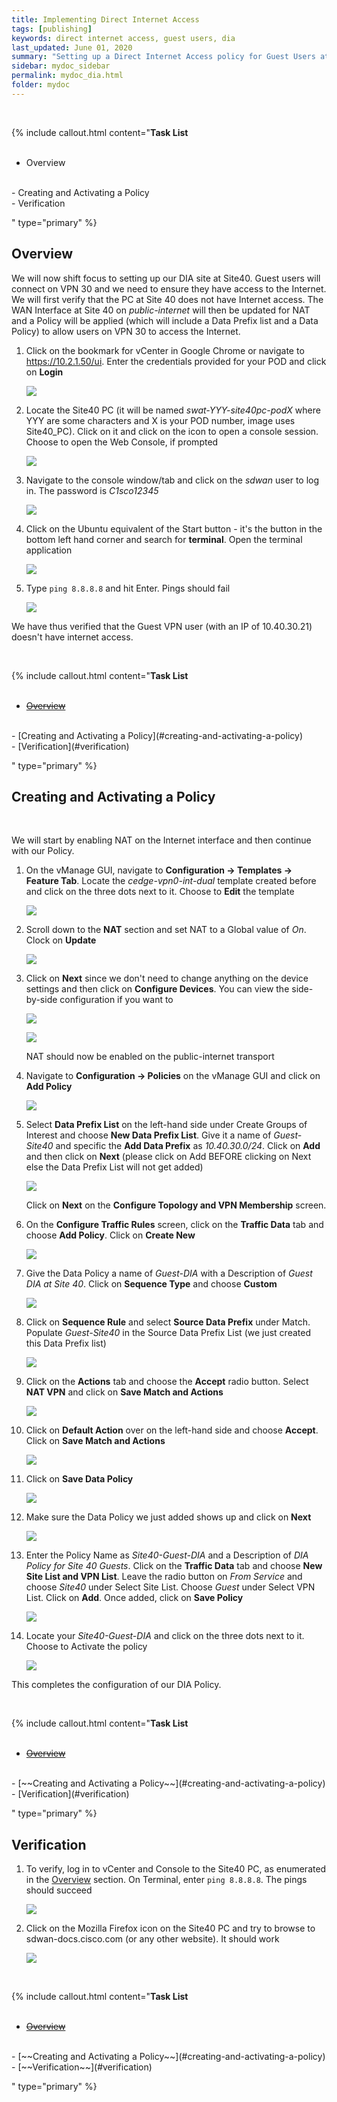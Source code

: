 ```yaml
---
title: Implementing Direct Internet Access
tags: [publishing]
keywords: direct internet access, guest users, dia
last_updated: June 01, 2020
summary: "Setting up a Direct Internet Access policy for Guest Users at Site 40"
sidebar: mydoc_sidebar
permalink: mydoc_dia.html
folder: mydoc
---
```


<br/>

{% include callout.html content="**Task List**
<br/><br/>

- Overview
<br/>
- Creating and Activating a Policy
<br/>
- Verification
<br/>

" type="primary" %}

## Overview
We will now shift focus to setting up our DIA site at Site40. Guest users will connect on VPN 30 and we need to ensure they have access to the Internet. We will first verify that the PC at Site 40 does not have Internet access. The WAN Interface at Site 40 on *public-internet* will then be updated for NAT and a Policy will be applied (which will include a Data Prefix list and a Data Policy) to allow users on VPN 30 to access the Internet.

1. Click on the bookmark for vCenter in Google Chrome or navigate to https://10.2.1.50/ui. Enter the credentials provided for your POD and click on **Login**

    ![](/images/DataPol_DIA/01_vc.PNG)

2. Locate the Site40 PC (it will be named *swat-YYY-site40pc-podX* where YYY are some characters and X is your POD number, image uses Site40_PC). Click on it and click on the icon to open a console session. Choose to open the Web Console, if prompted

    ![](/images/DataPol_DIA/02_console.PNG)

3. Navigate to the console window/tab and click on the *sdwan* user to log in. The password is *C1sco12345*

    ![](/images/DataPol_DIA/03_ubuntu.PNG)

4. Click on the Ubuntu equivalent of the Start button - it's the button in the bottom left hand corner and search for **terminal**. Open the terminal application

    ![](/images/DataPol_DIA/04_terminal.PNG)

5. Type `ping 8.8.8.8` and hit Enter. Pings should fail

    ![](/images/DataPol_DIA/05_noint.PNG)

We have thus verified that the Guest VPN user (with an IP of 10.40.30.21) doesn't have internet access.

<br/>

{% include callout.html content="**Task List**
<br/><br/>

- [~~Overview~~](#overview)
<br/>
- [Creating and Activating a Policy](#creating-and-activating-a-policy)
<br/>
- [Verification](#verification)
<br/>

" type="primary" %}

## Creating and Activating a Policy
<br/>

We will start by enabling NAT on the Internet interface and then continue with our Policy.

1. On the vManage GUI, navigate to **Configuration -> Templates -> Feature Tab**. Locate the *cedge-vpn0-int-dual* template created before and click on the three dots next to it. Choose to **Edit** the template

    ![](/images/DataPol_DIA/06_edittemp.PNG)

2. Scroll down to the **NAT** section and set NAT to a Global value of *On*. Clock on **Update**

    ![](/images/DataPol_DIA/07_nat.PNG)

3. Click on **Next** since we don't need to change anything on the device settings and then click on **Configure Devices**. You can view the side-by-side configuration if you want to

    ![](/images/DataPol_DIA/08_next.PNG)

    ![](/images/DataPol_DIA/09_sbs.PNG)

    NAT should now be enabled on the public-internet transport

4. Navigate to **Configuration -> Policies** on the vManage GUI and click on **Add Policy**

    ![](/images/DataPol_DIA/10_addpol.PNG)

5. Select **Data Prefix List** on the left-hand side under Create Groups of Interest and choose **New Data Prefix List**. Give it a name of *Guest-Site40* and specific the **Add Data Prefix** as *10.40.30.0/24*. Click on **Add** and then click on **Next** (please click on Add BEFORE clicking on Next else the Data Prefix List will not get added)

    ![](/images/DataPol_DIA/11_datapref.PNG)

    Click on **Next** on the **Configure Topology and VPN Membership** screen.

6. On the **Configure Traffic Rules** screen, click on the **Traffic Data** tab and choose **Add Policy**. Click on **Create New**

    ![](/images/DataPol_DIA/12_addpol.PNG)

7. Give the Data Policy a name of *Guest-DIA* with a Description of *Guest DIA at Site 40*. Click on **Sequence Type** and choose **Custom**

    ![](/images/DataPol_DIA/13_seq.PNG)

8. Click on **Sequence Rule** and select **Source Data Prefix** under Match. Populate *Guest-Site40* in the Source Data Prefix List (we just created this Data Prefix list)

    ![](/images/DataPol_DIA/14_match.PNG)

9. Click on the **Actions** tab and choose the **Accept** radio button. Select **NAT VPN** and click on **Save Match and Actions**

    ![](/images/DataPol_DIA/15_natvpn.PNG)

10. Click on **Default Action** over on the left-hand side and choose **Accept**. Click on **Save Match and Actions**

    ![](/images/DataPol_DIA/16_def.PNG)

11. Click on **Save Data Policy**

    ![](/images/DataPol_DIA/17_save.PNG)

12. Make sure the Data Policy we just added shows up and click on **Next**

    ![](/images/DataPol_DIA/18_next.PNG)

13. Enter the Policy Name as *Site40-Guest-DIA* and a Description of *DIA Policy for Site 40 Guests*. Click on the **Traffic Data** tab and choose **New Site List and VPN List**. Leave the radio button on *From Service* and choose *Site40* under Select Site List. Choose *Guest* under Select VPN List. Click on **Add**. Once added, click on **Save Policy**

    ![](/images/DataPol_DIA/19_savepol.PNG)

14. Locate your *Site40-Guest-DIA* and click on the three dots next to it. Choose to Activate the policy

    ![](/images/DataPol_DIA/20_act.PNG)

This completes the configuration of our DIA Policy.

<br/>

{% include callout.html content="**Task List**
<br/><br/>

- [~~Overview~~](#overview)
<br/>
- [~~Creating and Activating a Policy~~](#creating-and-activating-a-policy)
<br/>
- [Verification](#verification)
<br/>

" type="primary" %}

## Verification

1. To verify, log in to vCenter and Console to the Site40 PC, as enumerated in the [Overview](#overview) section. On Terminal, enter `ping 8.8.8.8`. The pings should succeed

    ![](/images/DataPol_DIA/21_intworks.PNG)

2. Click on the Mozilla Firefox icon on the Site40 PC and try to browse to sdwan-docs.cisco.com (or any other website). It should work

    ![](/images/DataPol_DIA/22_inetworks2.PNG)

<br/>

{% include callout.html content="**Task List**
<br/><br/>

- [~~Overview~~](#overview)
<br/>
- [~~Creating and Activating a Policy~~](#creating-and-activating-a-policy)
<br/>
- [~~Verification~~](#verification)
<br/>

" type="primary" %}
